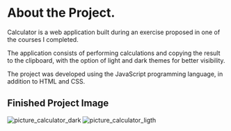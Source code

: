 # About the Project.

Calculator is a web application built during an exercise proposed in one of the courses I completed.

The application consists of performing calculations and copying the result to the clipboard, with the option of light and dark themes for better visibility.

The project was developed using the JavaScript programming language, in addition to HTML and CSS.

## Finished Project Image

![picture_calculator_dark](https://user-images.githubusercontent.com/115649248/209850042-0663aa36-3a20-4cda-a1b5-dcd319f1d8d2.jpg)
![picture_calculator_ligth](https://user-images.githubusercontent.com/115649248/209850044-68b18501-9d13-4a1f-b0fa-0e22e5b478f0.jpg)


